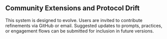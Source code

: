 

## Community Extensions and Protocol Drift

This system is designed to evolve. Users are invited to contribute refinements via GitHub or email. Suggested updates to prompts, practices, or engagement flows can be submitted for inclusion in future versions.
